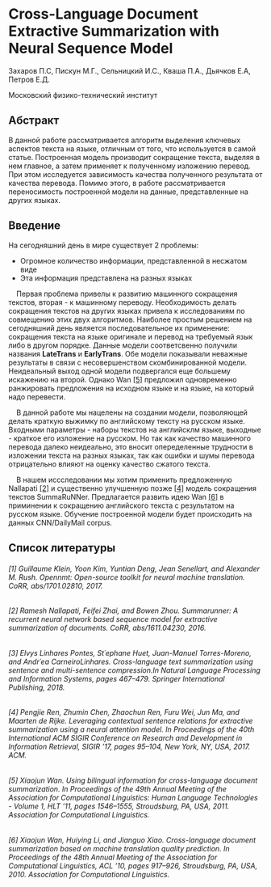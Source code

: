 # Cross-Language Document Extractive Summarization with Neural Sequence Model 

Захаров П.С, Пискун М.Г., Сельницкий И.С., Кваша П.А., Дьячков Е.А, Петров Е.Д.

Московский физико-технический институт

## Абстракт

В данной работе рассматривается алгоритм выделения ключевых аспектов текста на языке, отличным от того, что используется в самой статье. Построенная модель производит сокращение текста, выделяя в нем главное, а затем применяет к полученному изложению перевод. При этом исследуется зависимость качества полученного результата от качества перевода. Помимо этого, в работе рассматривается переносимость построенной модели на данные, представленные на других языках.


## Введение

На сегодняшний день в мире существует 2 проблемы: 

* Огромное количество информации, представленной в несжатом виде
* Эта информация представлена на разных языках

&nbsp;&nbsp;&nbsp;&nbsp;Первая проблема привелы к развитию машинного сокращения текстов, вторая - к машинному переводу. Необходимость делать сокращения текстов на других языках привела к исследованиям по совмещению этих двух алгоритмов. Наиболее простым решением на сегодняшний день является последовательное их применение: сокращения текста на языке оригинале и перевод на требуемый язык либо в другом порядке. Данные модели соответсвенно получили названия **LateTrans** и **EarlyTrans**. Обе модели показывали неважные результаты в связи с несовершенством скомбинированной модели. Неидеальный выход одной модели подвергался еще большему искажению на второй. Однако Wan [[5]](https://github.com/Intelligent-Systems-Phystech/2018-Project-29/tree/master/Dyachkov2018Title#5-xiaojun-wan-using-bilingual-information-for-cross-language-document-summarization-in-proceedings-of-the-49th-annual-meeting-of-the-association-for-computational-linguistics-human-language-technologies---volume-1-hlt-11-pages-15461555-stroudsburg-pa-usa-2011-association-for-computational-linguistics) предложил одновременно ранжировать предложения на исходном языке и на языке, на который надо перевести.

&nbsp;&nbsp;&nbsp;&nbsp;В данной работе мы нацелены на создании модели, позволяющей делать краткую выжимку по английскому тексту на русском языке. Входными параметры - наборы текстов на английсклм языке, выходные - краткое его изложение на русском. Но так как качество машинного перевода далеко неидеально, это вносит опеределенные трудности в изложении текста на разных языках, так как ошибки и шумы перевода отрицательно влияют на оценку качество сжатого текста.

&nbsp;&nbsp;&nbsp;&nbsp;В нашем иссследовании мы хотим применить предложенную Nallapati [[2]](https://github.com/Intelligent-Systems-Phystech/2018-Project-29/tree/master/Dyachkov2018Title#2-ramesh-nallapati-feifei-zhai-and-bowen-zhou-summarunner-a-recurrent-neural-network-based-sequence-model-for-extractive-summarization-of-documents-corr-abs161104230-2016) и существенно улучшенную позже [[4]](https://github.com/Intelligent-Systems-Phystech/2018-Project-29/tree/master/Dyachkov2018Title#4-pengjie-ren-zhumin-chen-zhaochun-ren-furu-wei-jun-ma-and-maarten-de-rijke-leveraging-contextual-sentence-relations-for-extractive-summarization-using-a-neural-attention-model-in-proceedings-of-the-40th-international-acm-sigir-conference-on-research-and-development-in-information-retrieval-sigir-17-pages-95104-new-york-ny-usa-2017-acm) модель сокращения текстов SummaRuNNer. Предлагается развить идею Wan [[6]](https://github.com/Intelligent-Systems-Phystech/2018-Project-29/tree/master/Dyachkov2018Title#6-xiaojun-wan-huiying-li-and-jianguo-xiao-cross-language-document-summarization-based-on-machine-translation-quality-prediction-in-proceedings-of-the-48th-annual-meeting-of-the-association-for-computational-linguistics-acl-10-pages-917926-stroudsburg-pa-usa-2010-association-for-computational-linguistics) в приминении к сокращению английского текста с результатом на русском языке. Обучение построенной модели будет происходить на данных CNN/DailyMail corpus.

## Список литературы

###### [1] Guillaume Klein, Yoon Kim, Yuntian Deng, Jean Senellart, and Alexander M. Rush. Opennmt: Open-source toolkit for neural machine translation. CoRR, abs/1701.02810, 2017.

###### [2] Ramesh Nallapati, Feifei Zhai, and Bowen Zhou. Summarunner: A recurrent neural network based sequence model for extractive summarization of documents. CoRR, abs/1611.04230, 2016.

###### [3] Elvys Linhares Pontes, St´ephane Huet, Juan-Manuel Torres-Moreno, and Andr´ea CarneiroLinhares. Cross-language text summarization using sentence and multi-sentence compression.In Natural Language Processing and Information Systems, pages 467–479. Springer International Publishing, 2018.

###### [4] Pengjie Ren, Zhumin Chen, Zhaochun Ren, Furu Wei, Jun Ma, and Maarten de Rijke. Leveraging contextual sentence relations for extractive summarization using a neural attention model. In Proceedings of the 40th International ACM SIGIR Conference on Research and Development in Information Retrieval, SIGIR ’17, pages 95–104, New York, NY, USA, 2017. ACM.

###### [5] Xiaojun Wan. Using bilingual information for cross-language document summarization. In Proceedings of the 49th Annual Meeting of the Association for Computational Linguistics: Human Language Technologies - Volume 1, HLT ’11, pages 1546–1555, Stroudsburg, PA, USA, 2011. Association for Computational Linguistics.

###### [6] Xiaojun Wan, Huiying Li, and Jianguo Xiao. Cross-language document summarization based on machine translation quality prediction. In Proceedings of the 48th Annual Meeting of the Association for Computational Linguistics, ACL ’10, pages 917–926, Stroudsburg, PA, USA, 2010. Association for Computational Linguistics.
